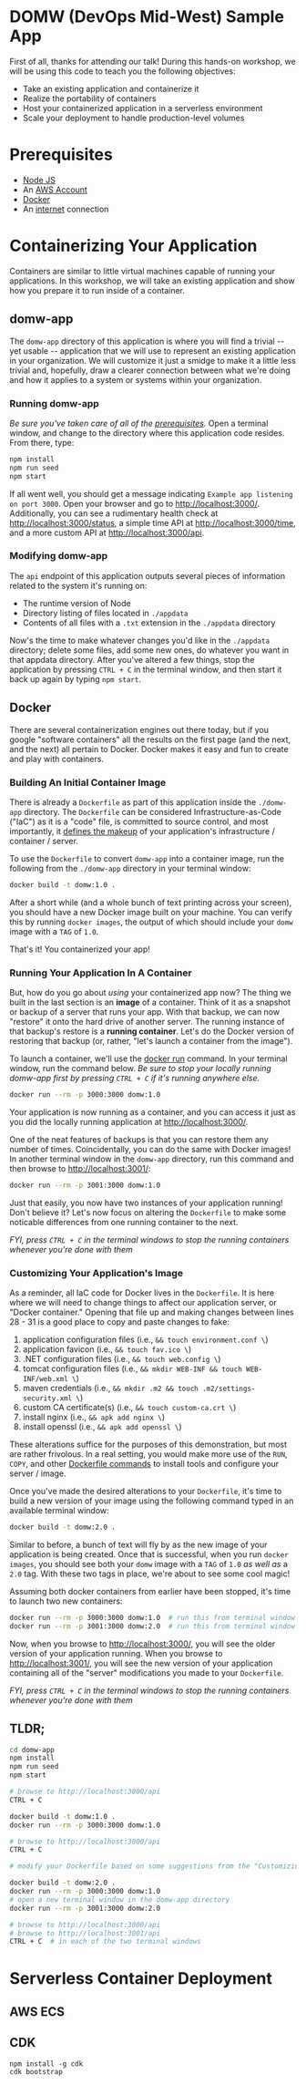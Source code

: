 # DOMW (DevOps Mid-West) Sample App

First of all, thanks for attending our talk!  During this hands-on workshop, we will be using this code to teach you the following objectives:

  * Take an existing application and containerize it
  * Realize the portability of containers
  * Host your containerized application in a serverless environment
  * Scale your deployment to handle production-level volumes

# Prerequisites

  * [Node JS](https://nodejs.org/en/)
  * An [AWS Account](https://portal.aws.amazon.com/billing/signup?nc2=h_ct&src=header_signup&redirect_url=https%3A%2F%2Faws.amazon.com%2Fregistration-confirmation#/start/email)
  * [Docker](https://www.docker.com/products/docker-desktop/)
  * An [internet](https://www.google.com/search?q=what+is+the+internet&oq=what+is+the+internet) connection


# Containerizing Your Application

Containers are similar to little virtual machines capable of running your applications. In this workshop, we will take an existing application and show how you prepare it to run inside of a container.

## domw-app

The `domw-app` directory of this application is where you will find a trivial -- yet usable -- application that we will use to represent an existing application in your organization.  We will customize it just a smidge to make it a little less trivial and, hopefully, draw a clearer connection between what we're doing and how it applies to a system or systems within your organization.

### Running domw-app

_Be sure you've taken care of all of the [prerequisites](#prerequisites)._
Open a terminal window, and change to the directory where this application code resides.  From there, type:

```bash
npm install
npm run seed
npm start
```

If all went well, you should get a message indicating `Example app listening on port 3000`.  Open your browser and go to [http://localhost:3000/](http://localhost:3000/).  Additionally, you can see a rudimentary health check at [http://localhost:3000/status](http://localhost:3000/status), a simple time API at [http://localhost:3000/time](http://localhost:3000/time), and a more custom API at [http://localhost:3000/api](http://localhost:3000/api).

### Modifying domw-app

The `api` endpoint of this application outputs several pieces of information related to the system it's running on:

  * The runtime version of Node
  * Directory listing of files located in `./appdata`
  * Contents of all files with a `.txt` extension in the `./appdata` directory

Now's the time to make whatever changes you'd like in the `./appdata` directory; delete some files, add some new ones, do whatever you want in that appdata directory.  After you've altered a few things, stop the application by pressing `CTRL + C` in the terminal window, and then start it back up again by typing `npm start`.

## Docker

There are several containerization engines out there today, but if you google "software containers" all the results on the first page (and the next, and the next) all pertain to Docker.  Docker makes it easy and fun to create and play with containers.

### Building An Initial Container Image

There is already a `Dockerfile` as part of this application inside the `./domw-app` directory.  The `Dockerfile` can be considered Infrastructure-as-Code ("IaC") as it is a "code" file, is committed to source control, and most importantly, it [defines the makeup](https://docs.docker.com/engine/reference/builder/) of your application's infrastructure / container / server.

To use the `Dockerfile` to convert `domw-app` into a container image, run the following from the `./domw-app` directory in your terminal window:

```bash
docker build -t domw:1.0 .
```

After a short while (and a whole bunch of text printing across your screen), you should have a new Docker image built on your machine.  You can verify this by running `docker images`, the output of which should include your `domw` image with a `TAG` of `1.0`.

That's it!  You containerized your app!

### Running Your Application In A Container

But, how do you go about _using_ your containerized app now?  The thing we built in the last section is an __image__ of a container.  Think of it as a snapshot or backup of a server that runs your app.  With that backup, we can now "restore" it onto the hard drive of another server.  The running instance of that backup's restore is a __running container__.  Let's do the Docker version of restoring that backup (or, rather, "let's launch a container from the image").

To launch a container, we'll use the [docker run](https://docs.docker.com/engine/reference/commandline/run/) command.  In your terminal window, run the command below.  _Be sure to stop your locally running domw-app first by pressing `CTRL + C` if it's running anywhere else._

```bash
docker run --rm -p 3000:3000 domw:1.0
```

Your application is now running as a container, and you can access it just as you did the locally running application at [http://localhost:3000/](http://localhost:3000/).

One of the neat features of backups is that you can restore them any number of times.  Coincidentally, you can do the same with Docker images!  In another terminal window in the `domw-app` directory, run this command and then browse to [http://localhost:3001/](http://localhost:3001/):

```bash
docker run --rm -p 3001:3000 domw:1.0
```

Just that easily, you now have two instances of your application running!  Don't believe it?  Let's now focus on altering the `Dockerfile` to make some noticable differences from one running container to the next.

_FYI, press `CTRL + C` in the terminal windows to stop the running containers whenever you're done with them_

### Customizing Your Application's Image

As a reminder, all IaC code for Docker lives in the `Dockerfile`.  It is here where we will need to change things to affect our application server, or "Docker container."  Opening that file up and making changes between lines 28 - 31 is a good place to copy and paste changes to fake:

 1. application configuration files (i.e., `&& touch environment.conf \`)
 1. application favicon (i.e., `&& touch fav.ico \`)
 1. .NET configuration files (i.e., `&& touch web.config \`)
 1. tomcat configuration files (i.e., `&& mkdir WEB-INF && touch WEB-INF/web.xml \`)
 1. maven credentials (i.e., `&& mkdir .m2 && touch .m2/settings-security.xml \`)
 1. custom CA certificate(s) (i.e., `&& touch custom-ca.crt \`)
 1. install nginx (i.e., `&& apk add nginx \`)
 1. install openssl (i.e., `&& apk add openssl \`)

These alterations suffice for the purposes of this demonstration, but most are rather frivolous.  In a real setting, you would make more use of the `RUN`, `COPY`, and other [Dockerfile commands](https://docs.docker.com/engine/reference/builder/) to install tools and configure your server / image.

Once you've made the desired alterations to your `Dockerfile`, it's time to build a new version of your image using the following command typed in an available terminal window:

```bash
docker build -t domw:2.0 .
```

Similar to before, a bunch of text will fly by as the new image of your application is being created.  Once that is successful, when you run `docker images`, you should see both your `domw` image with a `TAG` of `1.0` _as well as_ a `2.0` tag.  With these two tags in place, we're about to see some cool magic!

Assuming both docker containers from earlier have been stopped, it's time to launch two new containers:

```bash
docker run --rm -p 3000:3000 domw:1.0  # run this from terminal window #1
docker run --rm -p 3001:3000 domw:2.0  # run this from terminal window #2
```

Now, when you browse to [http://localhost:3000/](http://localhost:3000/), you will see the older version of your application running.  When you browse to [http://localhost:3001/](http://localhost:3001/), you will see the new version of your application containing all of the "server" modifications you made to your `Dockerfile`.

_FYI, press `CTRL + C` in the terminal windows to stop the running containers whenever you're done with them_

## TLDR;

```bash
cd domw-app
npm install
npm run seed
npm start

# browse to http://localhost:3000/api
CTRL + C

docker build -t domw:1.0 .
docker run --rm -p 3000:3000 domw:1.0

# browse to http://localhost:3000/api
CTRL + C

# modify your Dockerfile based on some suggestions from the "Customizing Your Application's Image" section

docker build -t domw:2.0 .
docker run --rm -p 3000:3000 domw:1.0
# open a new terminal window in the domw-app directory
docker run --rm -p 3001:3000 domw:2.0

# browse to http://localhost:3000/api
# browse to http://localhost:3001/api
CTRL + C  # in each of the two terminal windows
```


# Serverless Container Deployment

## AWS ECS

## CDK

```terminal
npm install -g cdk
cdk bootstrap
```

